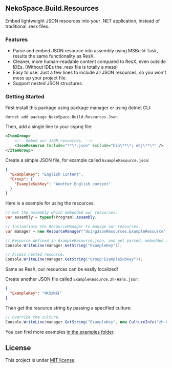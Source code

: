 ﻿## NekoSpace.Build.Resources

Embed lightweight JSON resources into your .NET application, instead of traditional .resx files.

### Features

- Parse and embed JSON resource into assembly using MSBuild Task, results the same functionality as ResX.
- Cleaner, more human-readable content compared to ResX, even outside IDEs. (Without IDEs the .resx file is totally a mess)
- Easy to use. Just a few lines to include all JSON resources, so you won't mess up your project file.
- Support nested JSON structures.

### Getting Started

First install this package using package manager or using dotnet CLI:

```
dotnet add package NekoSpace.Build.Resources.Json
```

Then, add a single line to your csproj file:

```xml
<ItemGroup>
    <!-- Embed our JSON resources. -->
    <JsonResource Include="**\*.json" Exclude="bin\**\*; obj\**\*" />
</ItemGroup>
```

Create a simple JSON file, for example called `ExampleResource.json`:

```json
{
  "ExampleKey": "English Content",
  "Group": {
    "ExampleSubKey": "Another English content"
  }
}
```

Here is a example for using the resources:

```csharp
// Get the assembly which embedded our resources.
var assembly = typeof(Program).Assembly;

// Instantiate the ResourceManager to manage our resources.
var manager = new ResourceManager("UsingJsonResources.ExampleResource", assembly);

// Resource defined in ExampleResource.json, and get parsed, embedded automatically.
Console.WriteLine(manager.GetString("ExampleKey"));

// Access nested resource.
Console.WriteLine(manager.GetString("Group:ExampleSubKey"));
```

Same as ResX, our resources can be easily localized!

Create another JSON file called `ExampleResource.zh-Hans.json`:

```json
{
  "ExampleKey": "中文内容"
}
```

Then get the resource string by passing a specified culture:

```csharp
// Override the culture.
Console.WriteLine(manager.GetString("ExampleKey", new CultureInfo("zh-Hans")));
```

You can find more examples [in the examples folder](./examples).

## License

This project is under [MIT license](./LICENSE).
